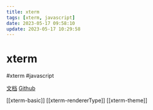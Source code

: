```yaml
---
title: xterm
tags: [xterm, javascript]
date: 2023-05-17 09:58:10
update: 2023-05-17 10:29:58
---
```


# xterm

#xterm #javascript 

[文档](https://xtermjs.org/)
[Github](https://github.com/xtermjs/xterm.js)

[[xterm-basic]]
[[xterm-rendererType]]
[[xterm-theme]]

